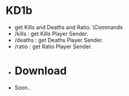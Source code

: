 # KD1b
- get Kills and Deaths and Ratio.
\\Commands
- /kills : get Kills Player Sender.
- /deaths : get Deaths Player Sender.
- /ratio : get Ratio Player Sender.
- # Download
- Soon..
